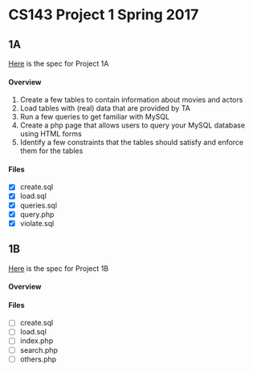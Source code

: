 # CS143 Project 1 Spring 2017

## 1A

[Here](http://yellowstone.cs.ucla.edu/cs143/project/project1A.html) is the spec for Project 1A

#### Overview

1. Create a few tables to contain information about movies and actors
2. Load tables with (real) data that are provided by TA
3. Run a few queries to get familiar with MySQL
4. Create a php page that allows users to query your MySQL database using HTML forms
5. Identify a few constraints that the tables should satisfy and enforce them for the tables

#### Files

- [x] create.sql
- [x] load.sql
- [x] queries.sql
- [x] query.php
- [x] violate.sql

## 1B 

[Here](http://yellowstone.cs.ucla.edu/cs143/project/project1B.html) is the spec for Project 1B

#### Overview

#### Files

- [ ] create.sql
- [ ] load.sql
- [ ] index.php
- [ ] search.php
- [ ] others.php
